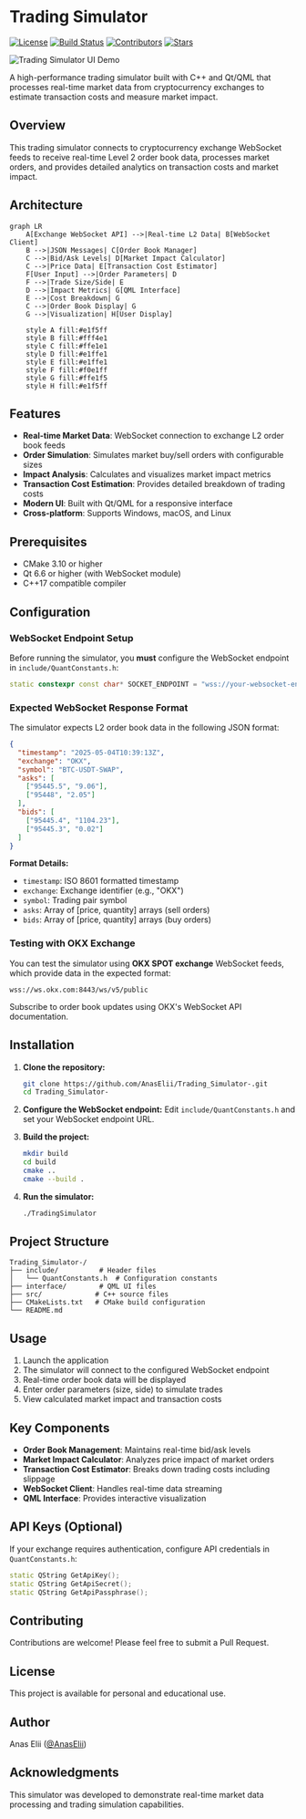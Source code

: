 # Trading Simulator

[![License](https://img.shields.io/badge/license-MIT-blue.svg)](LICENSE.md)
[![Build Status](https://img.shields.io/badge/build-passing-brightgreen.svg)]()
[![Contributors](https://img.shields.io/github/contributors/anaselii/Trading_Simulator.svg)](https://github.com/anaselii/Trading_Simulator/graphs/contributors)
[![Stars](https://img.shields.io/github/stars/AnasElii/Trading_Simulator.svg?style=social&label=Star)](https://github.com/AnasElii/Trading_Simulator)

![Trading Simulator UI Demo](https://s1.ezgif.com/tmp/ezgif-18cda60a17fff8.gif)

A high-performance trading simulator built with C++ and Qt/QML that processes real-time market data from cryptocurrency exchanges to estimate transaction costs and measure market impact.

## Overview

This trading simulator connects to cryptocurrency exchange WebSocket feeds to receive real-time Level 2 order book data, processes market orders, and provides detailed analytics on transaction costs and market impact.

## Architecture

```mermaid
graph LR
    A[Exchange WebSocket API] -->|Real-time L2 Data| B[WebSocket Client]
    B -->|JSON Messages| C[Order Book Manager]
    C -->|Bid/Ask Levels| D[Market Impact Calculator]
    C -->|Price Data| E[Transaction Cost Estimator]
    F[User Input] -->|Order Parameters| D
    F -->|Trade Size/Side| E
    D -->|Impact Metrics| G[QML Interface]
    E -->|Cost Breakdown| G
    C -->|Order Book Display| G
    G -->|Visualization| H[User Display]
    
    style A fill:#e1f5ff
    style B fill:#fff4e1
    style C fill:#ffe1e1
    style D fill:#e1ffe1
    style E fill:#e1ffe1
    style F fill:#f0e1ff
    style G fill:#ffe1f5
    style H fill:#e1f5ff
```

## Features

- **Real-time Market Data**: WebSocket connection to exchange L2 order book feeds
- **Order Simulation**: Simulates market buy/sell orders with configurable sizes
- **Impact Analysis**: Calculates and visualizes market impact metrics
- **Transaction Cost Estimation**: Provides detailed breakdown of trading costs
- **Modern UI**: Built with Qt/QML for a responsive interface
- **Cross-platform**: Supports Windows, macOS, and Linux
  
## Prerequisites

- CMake 3.10 or higher
- Qt 6.6 or higher (with WebSocket module)
- C++17 compatible compiler

## Configuration

### WebSocket Endpoint Setup

Before running the simulator, you **must** configure the WebSocket endpoint in `include/QuantConstants.h`:

```cpp
static constexpr const char* SOCKET_ENDPOINT = "wss://your-websocket-endpoint-here";
```

### Expected WebSocket Response Format

The simulator expects L2 order book data in the following JSON format:

```json
{
  "timestamp": "2025-05-04T10:39:13Z",
  "exchange": "OKX",
  "symbol": "BTC-USDT-SWAP",
  "asks": [
    ["95445.5", "9.06"],
    ["95448", "2.05"]
  ],
  "bids": [
    ["95445.4", "1104.23"],
    ["95445.3", "0.02"]
  ]
}
```

**Format Details:**
- `timestamp`: ISO 8601 formatted timestamp
- `exchange`: Exchange identifier (e.g., "OKX")
- `symbol`: Trading pair symbol
- `asks`: Array of [price, quantity] arrays (sell orders)
- `bids`: Array of [price, quantity] arrays (buy orders)

### Testing with OKX Exchange

You can test the simulator using **OKX SPOT exchange** WebSocket feeds, which provide data in the expected format:

```
wss://ws.okx.com:8443/ws/v5/public
```

Subscribe to order book updates using OKX's WebSocket API documentation.

## Installation

1. **Clone the repository:**
   ```bash
   git clone https://github.com/AnasElii/Trading_Simulator-.git
   cd Trading_Simulator-
   ```

2. **Configure the WebSocket endpoint:**
   Edit `include/QuantConstants.h` and set your WebSocket endpoint URL.

3. **Build the project:**
   ```bash
   mkdir build
   cd build
   cmake ..
   cmake --build .
   ```

4. **Run the simulator:**
   ```bash
   ./TradingSimulator
   ```

## Project Structure

```
Trading_Simulator-/
├── include/          # Header files
│   └── QuantConstants.h  # Configuration constants
├── interface/        # QML UI files
├── src/             # C++ source files
├── CMakeLists.txt   # CMake build configuration
└── README.md
```

## Usage

1. Launch the application
2. The simulator will connect to the configured WebSocket endpoint
3. Real-time order book data will be displayed
4. Enter order parameters (size, side) to simulate trades
5. View calculated market impact and transaction costs

## Key Components

- **Order Book Management**: Maintains real-time bid/ask levels
- **Market Impact Calculator**: Analyzes price impact of market orders
- **Transaction Cost Estimator**: Breaks down trading costs including slippage
- **WebSocket Client**: Handles real-time data streaming
- **QML Interface**: Provides interactive visualization

## API Keys (Optional)

If your exchange requires authentication, configure API credentials in `QuantConstants.h`:

```cpp
static QString GetApiKey();
static QString GetApiSecret();
static QString GetApiPassphrase();
```

## Contributing

Contributions are welcome! Please feel free to submit a Pull Request.

## License

This project is available for personal and educational use.

## Author

Anas Elii ([@AnasElii](https://github.com/AnasElii))

## Acknowledgments

This simulator was developed to demonstrate real-time market data processing and trading simulation capabilities.
